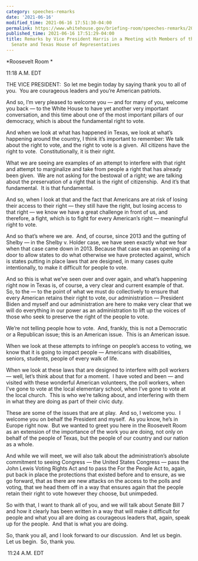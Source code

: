 ```yaml
---
category: speeches-remarks
date: '2021-06-16'
modified_time: 2021-06-16 17:51:30-04:00
permalink: https://www.whitehouse.gov/briefing-room/speeches-remarks/2021/06/16/remarks-by-vice-president-harris-in-a-meeting-with-members-of-the-texas-state-senate-and-texas-house-of-representatives/
published_time: 2021-06-16 17:51:29-04:00
title: Remarks by Vice President Harris in a Meeting with Members of the Texas State
  Senate and Texas House of Representatives
---
```

 
*Roosevelt Room *

11:18 A.M. EDT  
  
THE VICE PRESIDENT:  So let me begin today by saying thank you to all of
you.  You are courageous leaders and you’re American patriots.   
  
And so, I’m very pleased to welcome you — and for many of you, welcome
you back — to the White House to have yet another very important
conversation, and this time about one of the most important pillars of
our democracy, which is about the fundamental right to vote.    
  
And when we look at what has happened in Texas, we look at what’s
happening around the country, I think it’s important to remember: We
talk about the right to vote, and the right to vote is a given.  All
citizens have the right to vote.  Constitutionally, it is their right.  
  
What we are seeing are examples of an attempt to interfere with that
right and attempt to marginalize and take from people a right that has
already been given.  We are not asking for the bestowal of a right; we
are talking about the preservation of a right that is the right of
citizenship.  And it’s that fundamental.  It is that fundamental.   
  
And so, when I look at that and the fact that Americans are at risk of
losing their access to their right — they still have the right, but
losing access to that right — we know we have a great challenge in front
of us, and therefore, a fight, which is to fight for every American’s
right — meaningful right to vote.  
  
And so that’s where we are.  And, of course, since 2013 and the gutting
of Shelby — in the Shelby v. Holder case, we have seen exactly what we
fear when that case came down in 2013. Because that case was an opening
of a door to allow states to do what otherwise we have protected
against, which is states putting in place laws that are designed, in
many cases quite intentionally, to make it difficult for people to
vote.   
  
And so this is what we’ve seen over and over again, and what’s happening
right now in Texas is, of course, a very clear and current example of
that.  So, to the — to the point of what we must do collectively to
ensure that every American retains their right to vote, our
administration — President Biden and myself and our administration are
here to make very clear that we will do everything in our power as an
administration to lift up the voices of those who seek to preserve the
right of the people to vote.   
  
We’re not telling people how to vote.  And, frankly, this is not a
Democratic or a Republican issue; this is an American issue.  This is an
American issue.   
  
When we look at these attempts to infringe on people’s access to voting,
we know that it is going to impact people — Americans with disabilities,
seniors, students, people of every walk of life.   
  
When we look at these laws that are designed to interfere with poll
workers — well, let’s think about that for a moment.  I have voted and
been — and visited with these wonderful American volunteers, the poll
workers, when I’ve gone to vote at the local elementary school, when
I’ve gone to vote at the local church.  This is who we’re talking about,
and interfering with them in what they are doing as part of their civic
duty.   
  
These are some of the issues that are at play.  And so, I welcome you. 
I welcome you on behalf the President and myself.  As you know, he’s in
Europe right now.  But we wanted to greet you here in the Roosevelt Room
as an extension of the importance of the work you are doing, not only on
behalf of the people of Texas, but the people of our country and our
nation as a whole.   
  
And while we will meet, we will also talk about the administration’s
absolute commitment to seeing Congress — the United States Congress —
pass the John Lewis Voting Rights Act and to pass the For the People Act
to, again, put back in place the protections that existed before and to
ensure, as we go forward, that as there are new attacks on the access to
the polls and voting, that we head them off in a way that ensures again
that the people retain their right to vote however they choose, but
unimpeded.    
  
So with that, I want to thank all of you, and we will talk about Senate
Bill 7 and how it clearly has been written in a way that will make it
difficult for people and what you all are doing as courageous leaders
that, again, speak up for the people.  And that is what you are
doing.    
  
So, thank you all, and I look forward to our discussion.  And let us
begin.  Let us begin.  So, thank you.   
  
 11:24 A.M. EDT
